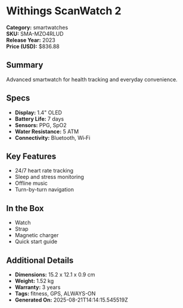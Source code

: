 # Withings ScanWatch 2
**Category:** smartwatches  
**SKU:** SMA-MZO4RLUD  
**Release Year:** 2023  
**Price (USD):** $836.88

## Summary
Advanced smartwatch for health tracking and everyday convenience.

## Specs
- **Display:** 1.4" OLED
- **Battery Life:** 7 days
- **Sensors:** PPG, SpO2
- **Water Resistance:** 5 ATM
- **Connectivity:** Bluetooth, Wi‑Fi

## Key Features
- 24/7 heart rate tracking
- Sleep and stress monitoring
- Offline music
- Turn-by-turn navigation

## In the Box
- Watch
- Strap
- Magnetic charger
- Quick start guide

## Additional Details
- **Dimensions:** 15.2 x 12.1 x 0.9 cm
- **Weight:** 1.52 kg
- **Warranty:** 3 years
- **Tags:** fitness, GPS, ALWAYS-ON
- **Generated On:** 2025-08-21T14:14:15.545519Z